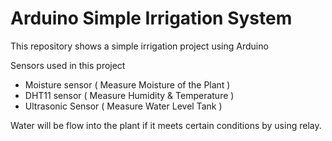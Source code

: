# Arduino Simple Irrigation System
This repository shows a simple irrigation project using Arduino

Sensors used in this project
  - Moisture sensor ( Measure Moisture of the Plant ) 
  - DHT11 sensor ( Measure Humidity & Temperature )
  - Ultrasonic Sensor ( Measure Water Level Tank )
  
Water will be flow into the plant if it meets certain conditions by using relay.
